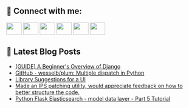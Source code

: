 ## 🔎 Connect with me:
[<img height="32" width="40" src="https://cdn.jsdelivr.net/npm/simple-icons@v5/icons/telegram.svg" />](https://t.me/bullbesh)
[<img height="32" width="40" src="https://cdn.jsdelivr.net/npm/simple-icons@v5/icons/vk.svg" />](https://vk.com/bullbesh)
[<img height="32" width="40" src="https://cdn.jsdelivr.net/npm/simple-icons@v5/icons/twitter.svg" />](https://twitter.com/bullbesh1)
[<img height="32" width="40" src="https://cdn.jsdelivr.net/npm/simple-icons@v5/icons/instagram.svg" />](https://www.instagram.com/bullbesh)
[<img height="32" width="40" src="https://cdn.jsdelivr.net/npm/simple-icons@v5/icons/reddit.svg" />](https://www.reddit.com/user/bullbesh)
[<img height="32" width="40" src="https://cdn.jsdelivr.net/npm/simple-icons@v5/icons/youtube.svg" />](https://www.youtube.com/channel/UCtfjRs6uzgq5mfm8S06WTcg)

## 📕 Latest Blog Posts
<!-- BLOG-POST-LIST:START -->
- [&lpar;GUIDE&rpar; A Beginner&#39;s Overview of Django](https://www.reddit.com/r/Python/comments/v9f9by/guide_a_beginners_overview_of_django/)
- [GitHub - wesselb/plum: Multiple dispatch in Python](https://www.reddit.com/r/Python/comments/v9d6pm/github_wesselbplum_multiple_dispatch_in_python/)
- [Library Suggestions for a UI](https://www.reddit.com/r/Python/comments/v9b9o9/library_suggestions_for_a_ui/)
- [Made an IPS patching utility, would appreciate feedback on how to better structure the code.](https://www.reddit.com/r/Python/comments/v9ask7/made_an_ips_patching_utility_would_appreciate/)
- [Python Flask Elasticsearch - model data layer - Part 5 Tutorial](https://www.reddit.com/r/Python/comments/v99cmd/python_flask_elasticsearch_model_data_layer_part/)
<!-- BLOG-POST-LIST:END -->
